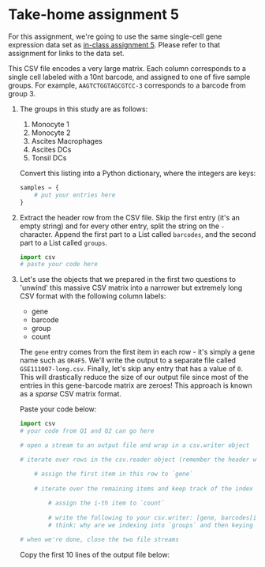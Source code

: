 # Take-home assignment 5

For this assignment, we're going to use the same single-cell gene expression data set as [in-class assignment 5](inclass5.md).  Please refer to that assignment for links to the data set.

This CSV file encodes a very large matrix.  Each column corresponds to a single cell labeled with a 10nt barcode, and assigned to one of five sample groups.  For example, `AAGTCTGGTAGCGTCC-3` corresponds to a barcode from group 3.

1. The groups in this study are as follows:
   1. Monocyte 1
   2. Monocyte 2
   3. Ascites Macrophages
   4. Ascites DCs
   5. Tonsil DCs

   Convert this listing into a Python dictionary, where the integers are keys:
   ```python
   samples = {
       # put your entries here
   }
   ```

2. Extract the header row from the CSV file.  Skip the first entry (it's an empty string) and for every other entry, split the string on the `-` character.  Append the first part to a List called `barcodes`, and the second part to a List called `groups`.
   ```python
   import csv
   # paste your code here
   
   ```

3. Let's use the objects that we prepared in the first two questions to 'unwind' this massive CSV matrix into a narrower but extremely long CSV format with the following column labels:
   * gene
   * barcode
   * group
   * count
   
   The `gene` entry comes from the first item in each row - it's simply a gene name such as `OR4F5`.  We'll write the output to a separate file called `GSE111007-long.csv`.  Finally, let's skip any entry that has a value of `0`.  This will drastically reduce the size of our output file since most of the entries in this gene-barcode matrix are zeroes!  This approach is known as a *sparse* CSV matrix format.

   Paste your code below:
   ```python
   import csv
   # your code from Q1 and Q2 can go here
   
   # open a stream to an output file and wrap in a csv.writer object
   
   # iterate over rows in the csv.reader object (remember the header was already removed and processed)
   
       # assign the first item in this row to `gene`
       
       # iterate over the remaining items and keep track of the index with `enumerate`
       
           # assign the i-th item to `count`
           
           # write the following to your csv.writer: [gene, barcodes[i], samples[groups[i]], count]
           # think: why are we indexing into `groups` and then keying into `samples`?
   
   # when we're done, close the two file streams

   ```

   Copy the first 10 lines of the output file below:
   ```shell
   
   ```


